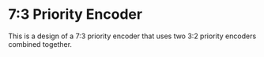 # 7:3 Priority Encoder

This is a design of a 7:3 priority encoder that uses two 3:2 priority encoders combined together.
